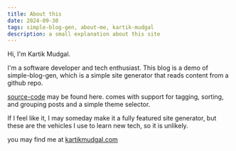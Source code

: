 ```yaml
---
title: About this
date: 2024-09-30
tags: simple-blog-gen, about-me, kartik-mudgal
description: a small explanation about this site
---
```


Hi, I'm Kartik Mudgal. 

I'm a software developer and tech enthusiast. This blog is a demo of simple-blog-gen, which is a simple site generator that reads content from a github repo. 

[source-code](github.com/sprinting/simple-blog-gen) may be found here. comes with support for tagging, sorting, and grouping posts and a simple theme selector. 

If I feel like it, I may someday make it a fully featured site generator, but these are the vehicles I use to learn new tech, so it is unlikely. 

you may find me at [kartikmudgal.com](kartikmudgal.com)
